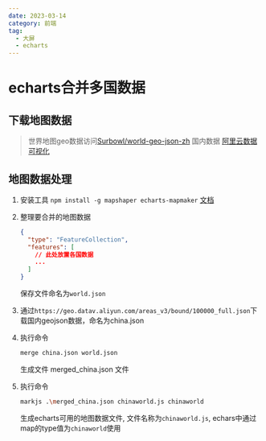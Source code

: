 ```yaml
---
date: 2023-03-14
category: 前端
tag:
  - 大屏
  - echarts
---
```


# echarts合并多国数据

## 下载地图数据

> 世界地图geo数据访问[Surbowl/world-geo-json-zh](https://github.com/Surbowl/world-geo-json-zh)
> 国内数据 [阿里云数据可视化](http://datav.aliyun.com/portal/school/atlas/area_selector#&lat=33.521903996156105&lng=104.29849999999999&zoom=4)

## 地图数据处理

1. 安装工具 `npm install -g mapshaper echarts-mapmaker`
  [文档](https://echarts-maps.github.io/echarts-geomapping-book-zh/howtos/add-ji-zhou-qu-to-tianjin/)

1. 整理要合并的地图数据

    ```JSON
    {
      "type": "FeatureCollection",
      "features": [
        // 此处放置各国数据
        ...
      ]
    }
    ```

    保存文件命名为`world.json`

1. 通过`https://geo.datav.aliyun.com/areas_v3/bound/100000_full.json`下载国内geojson数据，命名为china.json

1. 执行命令

    ```bash
    merge china.json world.json
    ```

    生成文件 merged_china.json 文件

1. 执行命令

    ```bash
    markjs .\merged_china.json chinaworld.js chinaworld
    ```

    生成echarts可用的地图数据文件, 文件名称为`chinaworld.js`, echars中通过map的type值为`chinaworld`使用
